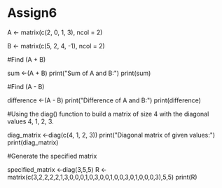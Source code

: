 # Assign6 
A <- matrix(c(2, 0, 1, 3), ncol = 2)

B <- matrix(c(5, 2, 4, -1), ncol = 2)

#Find (A + B)

sum <-(A + B)
print("Sum of A and B:")
print(sum)

#Find (A - B)

difference <-(A - B)
print("Difference of A and B:")
print(difference)

#Using the diag() function to build a matrix of size 4 with the diagonal values 4, 1, 2, 3.

diag_matrix <-diag(c(4, 1, 2, 3))
print("Diagonal matrix of given values:")
print(diag_matrix)

#Generate the specified matrix

specified_matrix <-diag(3,5,5)
R <- matrix(c(3,2,2,2,2,1,3,0,0,0,1,0,3,0,0,1,0,0,3,0,1,0,0,0,3),5,5)
print(R)
